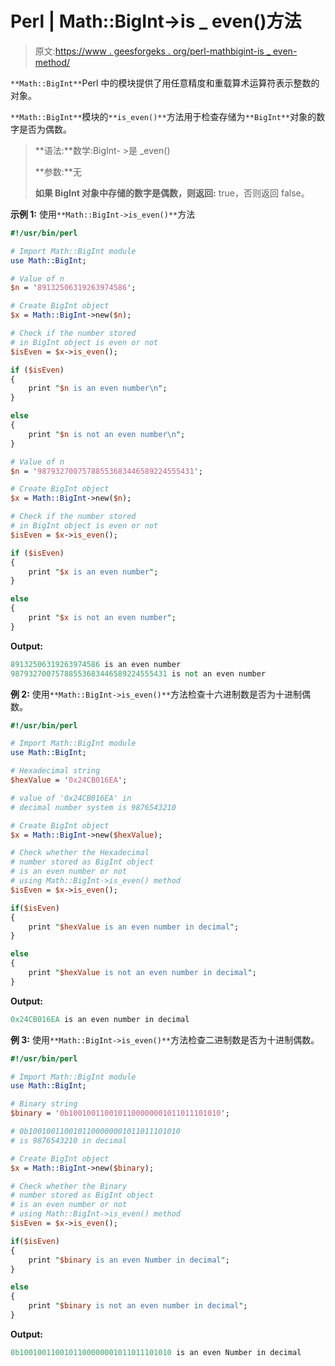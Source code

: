 # Perl | Math::BigInt->is _ even()方法

> 原文:[https://www . geesforgeks . org/perl-mathbigint-is _ even-method/](https://www.geeksforgeeks.org/perl-mathbigint-is_even-method/)

`**Math::BigInt**`Perl 中的模块提供了用任意精度和重载算术运算符表示整数的对象。

`**Math::BigInt**`模块的`**is_even()**`方法用于检查存储为`**BigInt**`对象的数字是否为偶数。

> **语法:**数学:BigInt- >是 _even()
> 
> **参数:**无
> 
> **如果 BigInt 对象中存储的数字是偶数，则返回:** true，否则返回 false。

**示例 1:** 使用`**Math::BigInt->is_even()**`方法

```perl
#!/usr/bin/perl 

# Import Math::BigInt module
use Math::BigInt;

# Value of n
$n = '89132506319263974586';

# Create BigInt object
$x = Math::BigInt->new($n);

# Check if the number stored
# in BigInt object is even or not
$isEven = $x->is_even();

if ($isEven)
{
    print "$n is an even number\n";
}

else
{
    print "$n is not an even number\n";
}

# Value of n
$n = '98793270075788553683446589224555431';

# Create BigInt object
$x = Math::BigInt->new($n);

# Check if the number stored
# in BigInt object is even or not
$isEven = $x->is_even();

if ($isEven)
{
    print "$x is an even number";
}

else
{
    print "$x is not an even number";
}
```

**Output:**

```perl
89132506319263974586 is an even number
98793270075788553683446589224555431 is not an even number

```

**例 2:** 使用`**Math::BigInt->is_even()**`方法检查十六进制数是否为十进制偶数。

```perl
#!/usr/bin/perl 

# Import Math::BigInt module
use Math::BigInt;

# Hexadecimal string
$hexValue = '0x24CB016EA';

# value of '0x24CB016EA' in
# decimal number system is 9876543210

# Create BigInt object
$x = Math::BigInt->new($hexValue);

# Check whether the Hexadecimal 
# number stored as BigInt object
# is an even number or not 
# using Math::BigInt->is_even() method
$isEven = $x->is_even();

if($isEven)
{
    print "$hexValue is an even number in decimal";
}

else
{
    print "$hexValue is not an even number in decimal";
}
```

**Output:**

```perl
0x24CB016EA is an even number in decimal

```

**例 3:** 使用`**Math::BigInt->is_even()**`方法检查二进制数是否为十进制偶数。

```perl
#!/usr/bin/perl 

# Import Math::BigInt module
use Math::BigInt;

# Binary string
$binary = '0b1001001100101100000001011011101010';

# 0b1001001100101100000001011011101010
# is 9876543210 in decimal 

# Create BigInt object
$x = Math::BigInt->new($binary);

# Check whether the Binary
# number stored as BigInt object
# is an even number or not 
# using Math::BigInt->is_even() method
$isEven = $x->is_even();

if($isEven)
{
    print "$binary is an even Number in decimal";
}

else
{
    print "$binary is not an even number in decimal";
}
```

**Output:**

```perl
0b1001001100101100000001011011101010 is an even Number in decimal

```